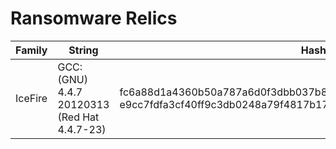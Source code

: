# Ransomware Relics

| Family      | String      | Hash        |
| ----------- | ----------- | ----------- |
| IceFire     | GCC: (GNU) 4.4.7 20120313 (Red Hat 4.4.7-23) | fc6a88d1a4360b50a787a6d0f3dbb037b8146ea2fc4df4d90e6848ad98fe9166 e9cc7fdfa3cf40ff9c3db0248a79f4817b170f2660aa2b2ed6c551eae1c38e0b |
